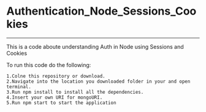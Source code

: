 # Authentication_Node_Sessions_Cookies
---
This is a code aboute understanding Auth in Node using Sessions and Cookies

To run this code do the following:

    1.Colne this repository or download.  
    2.Navigate into the location you downloaded folder in your and open terminal.  
    3.Run npm install to install all the dependencies.  
    4.Insert your own URI for mongoURI.  
    5.Run npm start to start the application

